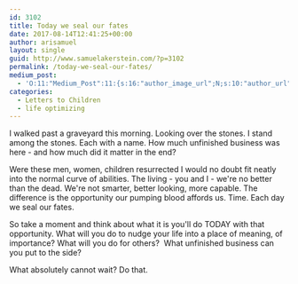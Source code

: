 ```yaml
---
id: 3102
title: Today we seal our fates
date: 2017-08-14T12:41:25+00:00
author: arisamuel
layout: single
guid: http://www.samuelakerstein.com/?p=3102
permalink: /today-we-seal-our-fates/
medium_post:
  - 'O:11:"Medium_Post":11:{s:16:"author_image_url";N;s:10:"author_url";N;s:11:"byline_name";N;s:12:"byline_email";N;s:10:"cross_link";s:2:"no";s:2:"id";N;s:21:"follower_notification";s:3:"yes";s:7:"license";s:19:"all-rights-reserved";s:14:"publication_id";s:2:"-1";s:6:"status";s:4:"none";s:3:"url";N;}'
categories:
  - Letters to Children
  - life optimizing
---
```

I walked past a graveyard this morning. Looking over the stones. I stand among the stones.
Each with a name. How much unfinished business was here - and how much did it matter in the end?

Were these men, women, children resurrected I would no doubt fit neatly into the normal curve of abilities. The living - you and I - we're no better than the dead. We're not smarter, better looking, more capable. The difference is the opportunity our pumping blood affords us. Time. Each day we seal our fates.

So take a moment and think about what it is you'll do TODAY with that opportunity. What will you do to nudge your life into a place of meaning, of importance? What will you do for others?  What unfinished business can you put to the side?

What absolutely cannot wait? Do that.